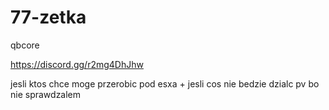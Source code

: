 # 77-zetka

qbcore 

https://discord.gg/r2mg4DhJhw

jesli ktos chce moge przerobic pod esxa + jesli cos nie bedzie dzialc pv bo nie sprawdzalem 

